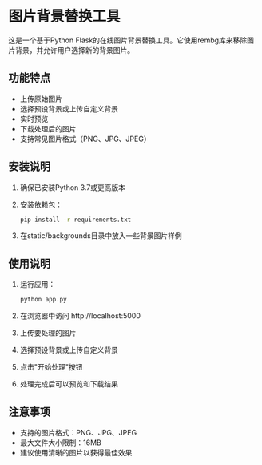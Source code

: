 # 图片背景替换工具

这是一个基于Python Flask的在线图片背景替换工具。它使用rembg库来移除图片背景，并允许用户选择新的背景图片。

## 功能特点

- 上传原始图片
- 选择预设背景或上传自定义背景
- 实时预览
- 下载处理后的图片
- 支持常见图片格式（PNG、JPG、JPEG）

## 安装说明

1. 确保已安装Python 3.7或更高版本
2. 安装依赖包：
   ```bash
   pip install -r requirements.txt
   ```

3. 在static/backgrounds目录中放入一些背景图片样例

## 使用说明

1. 运行应用：
   ```bash
   python app.py
   ```

2. 在浏览器中访问 http://localhost:5000

3. 上传要处理的图片
4. 选择预设背景或上传自定义背景
5. 点击"开始处理"按钮
6. 处理完成后可以预览和下载结果

## 注意事项

- 支持的图片格式：PNG、JPG、JPEG
- 最大文件大小限制：16MB
- 建议使用清晰的图片以获得最佳效果
